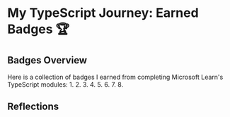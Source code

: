 # My TypeScript Journey: Earned Badges 🏆

## Badges Overview

Here is a collection of badges I earned from completing Microsoft Learn's TypeScript modules:
1.
2.
3.
4.
5.
6.
7.
8.

## Reflections